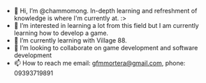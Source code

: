 - 👋 Hi, I’m @chammomong. In-depth learning and refreshment of knowledge is where I'm currently at. :>
- 👀 I’m interested in learning a lot from this field but I am currently learning how to develop a game.
- 🌱 I’m currently learning with Village 88.
- 💞️ I’m looking to collaborate on game development and software development
- 📫 How to reach me email: gfmmortera@gmail.com, phone: 09393719891 

<!---
Itlogg/Itlogg is a ✨ special ✨ repository because its `README.md` (this file) appears on your GitHub profile.
You can click the Preview link to take a look at your changes.
--->
